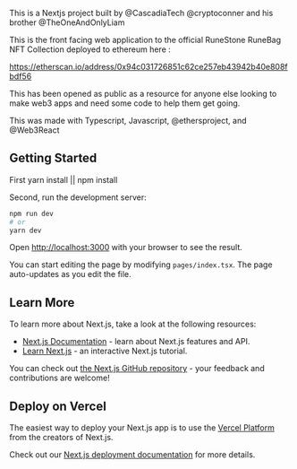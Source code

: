 

This is a Nextjs project built by @CascadiaTech @cryptoconner and his brother @TheOneAndOnlyLiam

This is the front facing web application to the official RuneStone RuneBag NFT Collection deployed to ethereum here :

https://etherscan.io/address/0x94c031726851c62ce257eb43942b40e808fbdf56

This has been opened as public as a resource for anyone else looking to make web3 apps and need some code to help them get going. 

This was made with Typescript, Javascript, @ethersproject, and @Web3React

## Getting Started

First yarn install || npm install 

Second, run the development server:

```bash
npm run dev
# or
yarn dev
```

Open [http://localhost:3000](http://localhost:3000) with your browser to see the result.

You can start editing the page by modifying `pages/index.tsx`. The page auto-updates as you edit the file.


## Learn More

To learn more about Next.js, take a look at the following resources:

- [Next.js Documentation](https://nextjs.org/docs) - learn about Next.js features and API.
- [Learn Next.js](https://nextjs.org/learn) - an interactive Next.js tutorial.

You can check out [the Next.js GitHub repository](https://github.com/vercel/next.js/) - your feedback and contributions are welcome!

## Deploy on Vercel

The easiest way to deploy your Next.js app is to use the [Vercel Platform](https://vercel.com/new?utm_medium=default-template&filter=next.js&utm_source=create-next-app&utm_campaign=create-next-app-readme) from the creators of Next.js.

Check out our [Next.js deployment documentation](https://nextjs.org/docs/deployment) for more details.
